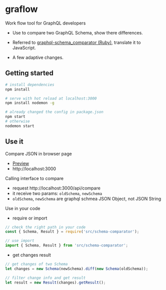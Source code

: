 # graflow
Work flow tool for GraphQL developers

- Use to compare two GraphQL Schema, show there differences.

- Referred to [graphql-schema_comparator (Ruby)](https://github.com/xuorig/graphql-schema_comparator), translate it to JavaScript. 

- A few adaptive changes.

## Getting started

``` bash
# install dependencies
npm install

# serve with hot reload at localhost:3000
npm install nodemon -g

# already changed the config in package.json
npm start
# otherwise
nodemon start
```

## Use it
Compare JSON in browser page
- [Preview](http://193.112.47.78/)
- http://localhost:3000

Calling interface to compare
- request http://localhost:3000/api/compare
- it receive two params: `oldSchema`, `newSchema`
- `oldSchema`, `newSchema` are graphql schmea JSON Object, not JSON String

Use in your code
- require or import
``` javascript
// check the right path in your code
const { Schema, Result } = require('src/schema-comparator');

// use import 
import { Schema, Result } from 'src/schema-comparator';
```

- get changes result
``` javascript
// get changes of two Schema
let changes = new Schema(newSchema).diff(new Schema(oldSchema));

// filter change info and get result
let result = new Result(changes).getResult();
```

